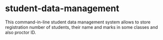 # student-data-management
This command-in-line student data management system allows to store registration number of students, their name and marks in some classes and also proctor ID. 
